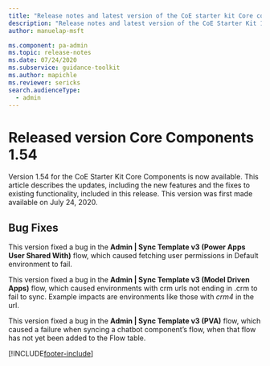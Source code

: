 ```yaml
---
title: "Release notes and latest version of the CoE starter kit Core components 1.54 | MicrosoftDocs"
description: "Release notes and latest version of the CoE Starter Kit 1.54."
author: manuelap-msft

ms.component: pa-admin
ms.topic: release-notes
ms.date: 07/24/2020
ms.subservice: guidance-toolkit
ms.author: mapichle
ms.reviewer: sericks
search.audienceType: 
  - admin
---
```


# Released version Core Components 1.54

Version 1.54 for the CoE Starter Kit Core Components is now available. This article describes the updates, including the new features and the fixes to existing functionality, included in this release. This version was first made available on July 24, 2020.

## Bug Fixes

This version fixed a bug in the **Admin | Sync Template v3 (Power Apps User Shared With)** flow, which caused fetching user permissions in Default environment to fail.

This version fixed a bug in the **Admin | Sync Template v3 (Model Driven Apps)** flow, which caused environments with crm urls not ending in .crm to fail to sync. Example impacts are environments like those with *crm4* in the url.

This version fixed a bug in the **Admin | Sync Template v3 (PVA)** flow, which caused a failure when syncing a chatbot  component’s flow, when that flow has not yet been added to the Flow table.


[!INCLUDE[footer-include](../../../includes/footer-banner.md)]
